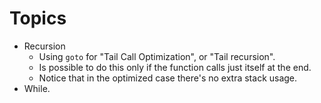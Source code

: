 # Topics

* Recursion
  * Using `goto` for "Tail Call Optimization", or "Tail recursion".
  * Is possible to do this only if the function calls just itself at the end.
  * Notice that in the optimized case there's no extra stack usage.
* While.
